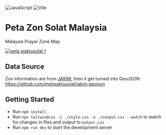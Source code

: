 ![JavaScript](https://img.shields.io/badge/javascript-%23323330.svg?style=for-the-badge&logo=javascript&logoColor=%23F7DF1E)
![Vite](https://img.shields.io/badge/vite-%23646CFF.svg?style=for-the-badge&logo=vite&logoColor=white)

# Peta Zon Solat Malaysia
Malaysia Prayer Zone Map

[![peta waktusolat 1](https://github.com/mptwaktusolat/peta-solat/assets/60868965/5b2f0b9c-e79f-4280-8950-f0839ad5d316)](https://peta.waktusolat.app/)

## Data Source

Zon information are from [JAKIM](https://www.e-solat.gov.my/), then it get turned into GeoJSON: https://github.com/mptwaktusolat/jakim.geojson

## Getting Started

- Run `npm install`
- Run `npx tailwindcss -i ./style.css -o ./output.css --watch` to watch for changes in files and output to `output.css`
- Run `npm run dev` to start the development server
